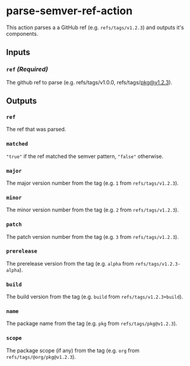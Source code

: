 # parse-semver-ref-action

This action parses a a GitHub ref (e.g. `refs/tags/v1.2.3`) and outputs it's components.

## Inputs

### `ref` _(Required)_

The github ref to parse (e.g. refs/tags/v1.0.0, refs/tags/pkg@v1.2.3).

## Outputs

### `ref`

The ref that was parsed.

### `matched`

`"true"` if the ref matched the semver pattern, `"false"` otherwise.

### `major`

The major version number from the tag (e.g. `1` from `refs/tags/v1.2.3`).

### `minor`

The minor version number from the tag (e.g. `2` from `refs/tags/v1.2.3`).

### `patch`

The patch version number from the tag (e.g. `3` from `refs/tags/v1.2.3`).

### `prerelease`

The prerelease version from the tag (e.g. `alpha` from `refs/tags/v1.2.3-alpha`).

### `build`

The build version from the tag (e.g. `build` from `refs/tags/v1.2.3+build`).

### `name`

The package name from the tag (e.g. `pkg` from `refs/tags/pkg@v1.2.3`).

### `scope`

The package scope (if any) from the tag (e.g. `org` from `refs/tags/@org/pkg@v1.2.3`).
